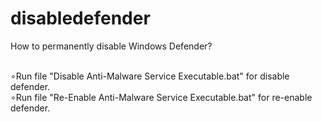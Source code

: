 # disabledefender
How to permanently disable Windows Defender?

<br>
∘Run file "Disable Anti-Malware Service Executable.bat" for disable defender.<br>
∘Run file "Re-Enable Anti-Malware Service Executable.bat" for re-enable defender.
